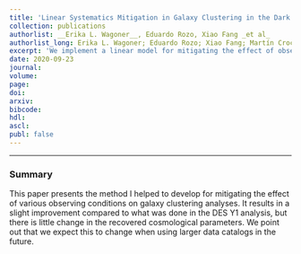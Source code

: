 ```yaml
---
title: 'Linear Systematics Mitigation in Galaxy Clustering in the Dark Energy Survey Year 1 Data'
collection: publications
authorlist: __Erika L. Wagoner__, Eduardo Rozo, Xiao Fang _et al_
authorlist_long: Erika L. Wagoner; Eduardo Rozo; Xiao Fang; Martín Crocce; Jack Elvin‑Poole; Noah Weaverdyck
excerpt: 'We implement a linear model for mitigating the effect of observing conditions and other sources of contamination in galaxy clustering analyses. Our treatment improves upon the fiducial systematics treatment of the Dark Energy Survey (DES) Year 1 (Y1) cosmology analysis in four crucial ways. Specifically, our treatment: 1) does not require decisions as to which observable systematics are significant and which are not, allowing for the possibility of multiple maps adding coherently to give rise to significant bias even if no single map leads to a significant bias by itself; 2) characterizes both the statistical and systematic uncertainty in our mitigation procedure, allowing us to propagate said uncertainties into the reported cosmological constraints; 3) explicitly exploits the full spatial structure of the galaxy density field to differentiate between cosmology-sourced and systematics-sourced fluctuations within the galaxy density field; 4) is fully automated, and can therefore be trivially applied to any data set. The updated correlation function for the DES Y1 redMaGiC catalog minimally impacts the cosmological posteriors from that analysis. Encouragingly, our analysis does improve the goodness of fit statistic of the DES Y1 3$\times$2pt data set ($\Delta \chi^2 = -6.5$ with no additional parameters). This improvement is due in nearly equal parts to both the change in the correlation function and the added statistical and systematic uncertainties associated with our method. We expect the difference in mitigation techniques to become more important in future work as the size of cosmological data sets grows.'
date: 2020-09-23
journal: 
volume: 
page: 
doi: 
arxiv: 
bibcode: 
hdl: 
ascl: 
publ: false
---
```


*****

### Summary
This paper presents the method I helped to develop for mitigating the effect of various observing conditions on galaxy clustering analyses. It results in a slight improvement compared to what was done in the DES Y1 analysis, but there is little change in the recovered cosmological parameters. We point out that we expect this to change when using larger data catalogs in the future.
